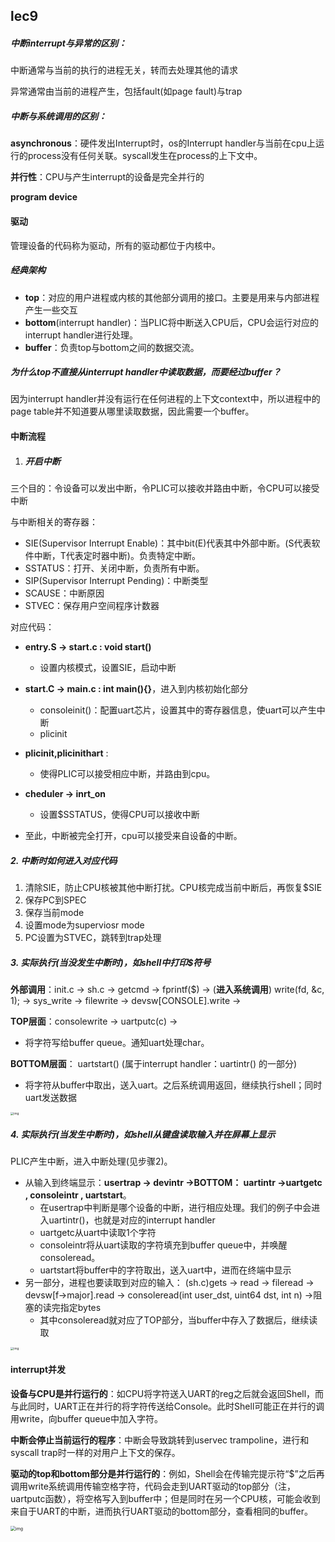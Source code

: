 ## lec9



##### 中断interrupt与异常的区别：

中断通常与当前的执行的进程无关，转而去处理其他的请求

异常通常由当前的进程产生，包括fault(如page fault)与trap



##### 中断与系统调用的区别：

**asynchronous**：硬件发出Interrupt时，os的Interrupt handler与当前在cpu上运行的process没有任何关联。syscall发生在process的上下文中。

**并行性**：CPU与产生interrupt的设备是完全并行的

**program device**





#### 驱动

管理设备的代码称为驱动，所有的驱动都位于内核中。

##### 经典架构

- **top**：对应的用户进程或内核的其他部分调用的接口。主要是用来与内部进程产生一些交互
- **bottom**(interrupt handler)：当PLIC将中断送入CPU后，CPU会运行对应的interrupt handler进行处理。
- **buffer**：负责top与bottom之间的数据交流。

##### 为什么top不直接从interrupt handler中读取数据，而要经过buffer？

因为interrupt handler并没有运行在任何进程的上下文context中，所以进程中的page table并不知道要从哪里读取数据，因此需要一个buffer。





#### 中断流程

1. ##### 开启中断

三个目的：令设备可以发出中断，令PLIC可以接收并路由中断，令CPU可以接受中断

与中断相关的寄存器：

- SIE(Supervisor Interrupt Enable)：其中bit(E)代表其中外部中断。(S代表软件中断，T代表定时器中断)。负责特定中断。
- SSTATUS：打开、关闭中断，负责所有中断。
- SIP(Supervisor Interrupt Pending)：中断类型
- SCAUSE：中断原因
- STVEC：保存用户空间程序计数器

对应代码：

- **entry.S -> start.c : void start()**
  - 设置内核模式，设置SIE，启动中断
- **start.C -> main.c : int main(){}**，进入到内核初始化部分
  - consoleinit()：配置uart芯片，设置其中的寄存器信息，使uart可以产生中断
  - plicinit
- **plicinit,plicinithart** :
  - 使得PLIC可以接受相应中断，并路由到cpu。

- **cheduler -> inrt_on** 
  - 设置$SSTATUS，使得CPU可以接收中断

- 至此，中断被完全打开，cpu可以接受来自设备的中断。



##### 2. 中断时如何进入对应代码

1. 清除SIE，防止CPU核被其他中断打扰。CPU核完成当前中断后，再恢复$SIE
2. 保存PC到SPEC
3. 保存当前mode
4. 设置mode为superviosr mode
5. PC设置为STVEC，跳转到trap处理



##### 3. 实际执行(当没发生中断时)，如shell中打印$符号

**外部调用**：init.c -> sh.c -> getcmd -> fprintf($) -> (**进入系统调用**)  write(fd, &c, 1); -> sys_write -> filewrite -> devsw[CONSOLE].write -> 

**TOP层面**：consolewrite -> uartputc(c) ->

- 将字符写给buffer queue。通知uart处理char。

**BOTTOM层面**： uartstart()  (属于interrupt handler：uartintr() 的一部分)

- 将字符从buffer中取出，送入uart。之后系统调用返回，继续执行shell；同时uart发送数据

<img src="https://cstardust.github.io/2022/11/12/%E6%93%8D%E4%BD%9C%E7%B3%BB%E7%BB%9F-xv6-Interrupt/2022-11-14-16-19-08.png" alt="img" style="zoom:33%;" />



##### 4. 实际执行(当发生中断时)，如shell从键盘读取输入并在屏幕上显示

PLIC产生中断，进入中断处理(见步骤2)。

- 从输入到终端显示：**usertrap -> devintr ->BOTTOM： uartintr ->uartgetc , consoleintr , uartstart**。
  - 在usertrap中判断是哪个设备的中断，进行相应处理。我们的例子中会进入uartintr()，也就是对应的interrupt handler
  -  uartgetc从uart中读取1个字符
  - consoleintr将从uart读取的字符填充到buffer queue中，并唤醒consoleread。
  - uartstart将buffer中的字符取出，送入uart中，进而在终端中显示
- 另一部分，进程也要读取到对应的输入： (sh.c)gets -> read -> fileread -> devsw[f->major].read -> consoleread(int user_dst, uint64 dst, int n) ->阻塞的读完指定bytes
  - 其中consoleread就对应了TOP部分，当buffer中存入了数据后，继续读取



<img src="https://cstardust.github.io/2022/11/12/%E6%93%8D%E4%BD%9C%E7%B3%BB%E7%BB%9F-xv6-Interrupt/2022-11-14-16-18-22.png" alt="img" style="zoom:33%;" />

#### interrupt并发

**设备与CPU是并行运行的**：如CPU将字符送入UART的reg之后就会返回Shell，而与此同时，UART正在并行的将字符传送给Console。此时Shell可能正在并行的调用write，向buffer queue中加入字符。

**中断会停止当前运行的程序**：中断会导致跳转到uservec trampoline，进行和syscall trap时一样的对用户上下文的保存。

**驱动的top和bottom部分是并行运行的**：例如，Shell会在传输完提示符“$”之后再调用write系统调用传输空格字符，代码会走到UART驱动的top部分（注，uartputc函数），将空格写入到buffer中；但是同时在另一个CPU核，可能会收到来自于UART的中断，进而执行UART驱动的bottom部分，查看相同的buffer。

<img src="https://cstardust.github.io/2022/11/12/%E6%93%8D%E4%BD%9C%E7%B3%BB%E7%BB%9F-xv6-Interrupt/2022-11-14-17-01-58.png" alt="img" style="zoom:50%;" />



 









